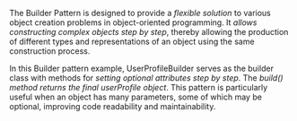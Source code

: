 The Builder Pattern is designed to provide a _flexible solution_ to various object creation problems in object-oriented programming.
It _allows constructing complex objects step by step_, thereby allowing the production of different types and representations of an object using the same construction process.

In this Builder pattern example, UserProfileBuilder serves as the builder class with methods for _setting optional attributes_ _step by step_.
The _build() method returns the final userProfile object_. This pattern is particularly useful when an object has many parameters, some of which may be optional, improving code readability and maintainability.
